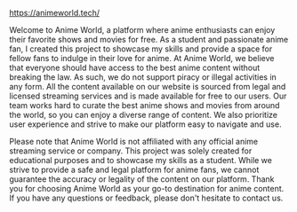 https://animeworld.tech/

Welcome to Anime World, a platform where anime enthusiasts can enjoy their favorite shows and movies for free. As a student and passionate anime fan, I created this project to showcase my skills and provide a space for fellow fans to indulge in their love for anime. At Anime World, we believe that everyone should have access to the best anime content without breaking the law. As such, we do not support piracy or illegal activities in any form. All the content available on our website is sourced from legal and licensed streaming services and is made available for free to our users. Our team works hard to curate the best anime shows and movies from around the world, so you can enjoy a diverse range of content. We also prioritize user experience and strive to make our platform easy to navigate and use.

Please note that Anime World is not affiliated with any official anime streaming service or company. This project was solely created for educational purposes and to showcase my skills as a student. While we strive to provide a safe and legal platform for anime fans, we cannot guarantee the accuracy or legality of the content on our platform. Thank you for choosing Anime World as your go-to destination for anime content. If you have any questions or feedback, please don't hesitate to contact us.


